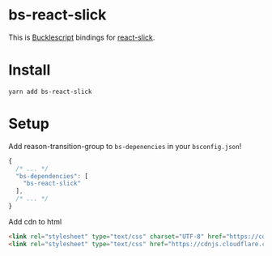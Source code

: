 # bs-react-slick

This is [Bucklescript](https://bucklescript.github.io/) bindings for [react-slick](https://github.com/akiran/react-slick).

# Install
```
yarn add bs-react-slick
```

# Setup

Add reason-transition-group to `bs-depenencies` in your `bsconfig.json`!

```js
{
  /* ... */
  "bs-dependencies": [
    "bs-react-slick"
  ],
  /* ... */
}
```

Add cdn to html
```html
<link rel="stylesheet" type="text/css" charset="UTF-8" href="https://cdnjs.cloudflare.com/ajax/libs/slick-carousel/1.6.0/slick.min.css" />
<link rel="stylesheet" type="text/css" href="https://cdnjs.cloudflare.com/ajax/libs/slick-carousel/1.6.0/slick-theme.min.css" />
```
